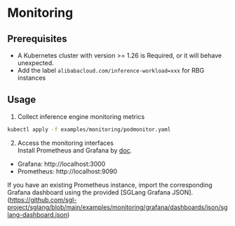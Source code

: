 # Monitoring

## Prerequisites

- A Kubernetes cluster with version >= 1.26 is Required, or it will behave unexpected.
- Add the label `alibabacloud.com/inference-workload=xxx` for RBG instances

## Usage

1. Collect inference engine monitoring metrics

```bash
kubectl apply -f examples/monitoring/podmonitor.yaml
```

2. Access the monitoring interfaces   
   Install Prometheus and Grafana
   by [doc](https://github.com/sgl-project/sglang/blob/main/examples/monitoring/README.md).

- Grafana: http://localhost:3000
- Prometheus: http://localhost:9090

If you have an existing Prometheus instance, import the corresponding Grafana dashboard using the
provided [SGLang Grafana JSON].(https://github.com/sgl-project/sglang/blob/main/examples/monitoring/grafana/dashboards/json/sglang-dashboard.json)

